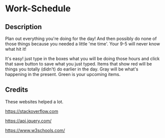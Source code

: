 # Work-Schedule

## Description
Plan out everything you're doing for the day! And then possibly do none of those things because you needed a little 'me time'. Your 9-5 will never know what hit it!

It's easy! just type in the boxes what you will be doing those hours and click that save button to save what you just typed. Items that show red will be things you totally (didn't) do earlier in the day. Gray will be what's happening in the present. Green is your upcoming items.

## Credits
These websites helped a lot.

https://stackoverflow.com

https://api.jquery.com/

https://www.w3schools.com/

